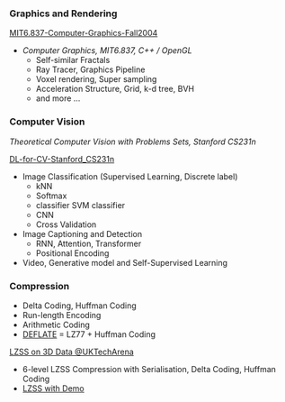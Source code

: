 ### Graphics and Rendering

[MIT6.837-Computer-Graphics-Fall2004](https://github.com/PeterHUistyping/MIT6.837-CG-Fall2004-Assignment)

- *Computer Graphics, MIT6.837, C++ / OpenGL*
  - Self-similar Fractals
  - Ray Tracer, Graphics Pipeline
  - Voxel rendering, Super sampling
  - Acceleration Structure, Grid, k-d tree, BVH
  - and more ...

### Computer Vision

*Theoretical Computer Vision with Problems Sets, Stanford CS231n*

[DL-for-CV-Stanford_CS231n](https://github.com/PeterHUistyping/Stanford_CS231n-Deep_Learning-for-Computer_Vision/)

- Image Classification (Supervised Learning, Discrete label)
  - kNN
  - Softmax
  - classifier SVM classifier
  - CNN
  - Cross Validation
- Image Captioning and Detection
  - RNN, Attention, Transformer
  - Positional Encoding
- Video, Generative model and Self-Supervised Learning

### Compression

- Delta Coding, Huffman Coding
- Run-length Encoding
- Arithmetic Coding
- [DEFLATE](https://en.wikipedia.org/wiki/DEFLATE "DEFLATE") = LZ77 + Huffman Coding

[LZSS on 3D Data @UKTechArena](https://github.com/PeterHUistyping/UKTechArena-3D_Graphics_Compression_Algorithm-Metaverse)

- 6-level LZSS Compression with Serialisation, Delta Coding, Huffman Coding
- [LZSS with Demo](https://github.com/PeterHUistyping/LZSS_with_Concurrent_Demo)
